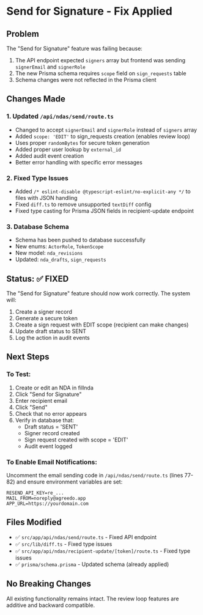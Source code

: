 # Send for Signature - Fix Applied

## Problem
The "Send for Signature" feature was failing because:
1. The API endpoint expected `signers` array but frontend was sending `signerEmail` and `signerRole`
2. The new Prisma schema requires `scope` field on `sign_requests` table
3. Schema changes were not reflected in the Prisma client

## Changes Made

### 1. Updated `/api/ndas/send/route.ts`
- Changed to accept `signerEmail` and `signerRole` instead of `signers` array
- Added `scope: 'EDIT'` to sign_requests creation (enables review loop)
- Uses proper `randomBytes` for secure token generation
- Added proper user lookup by `external_id`
- Added audit event creation
- Better error handling with specific error messages

### 2. Fixed Type Issues
- Added `/* eslint-disable @typescript-eslint/no-explicit-any */` to files with JSON handling
- Fixed `diff.ts` to remove unsupported `textDiff` config
- Fixed type casting for Prisma JSON fields in recipient-update endpoint

### 3. Database Schema
- Schema has been pushed to database successfully
- New enums: `ActorRole`, `TokenScope`
- New model: `nda_revisions`
- Updated: `nda_drafts`, `sign_requests`

## Status: ✅ FIXED

The "Send for Signature" feature should now work correctly. The system will:
1. Create a signer record
2. Generate a secure token
3. Create a sign request with EDIT scope (recipient can make changes)
4. Update draft status to SENT
5. Log the action in audit events

## Next Steps

### To Test:
1. Create or edit an NDA in fillnda
2. Click "Send for Signature"
3. Enter recipient email
4. Click "Send"
5. Check that no error appears
6. Verify in database that:
   - Draft status = 'SENT'
   - Signer record created
   - Sign request created with scope = 'EDIT'
   - Audit event logged

### To Enable Email Notifications:
Uncomment the email sending code in `/api/ndas/send/route.ts` (lines 77-82) and ensure environment variables are set:
```env
RESEND_API_KEY=re_...
MAIL_FROM=noreply@agreedo.app
APP_URL=https://yourdomain.com
```

## Files Modified
- ✅ `src/app/api/ndas/send/route.ts` - Fixed API endpoint
- ✅ `src/lib/diff.ts` - Fixed type issues
- ✅ `src/app/api/ndas/recipient-update/[token]/route.ts` - Fixed type issues
- ✅ `prisma/schema.prisma` - Updated schema (already applied)

## No Breaking Changes
All existing functionality remains intact. The review loop features are additive and backward compatible.

